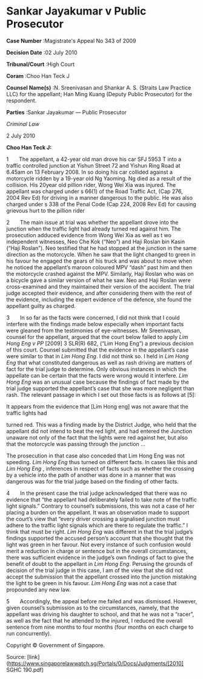 # Sankar Jayakumar v Public Prosecutor 



**Case Number** :Magistrate's Appeal No 343 of 2009 

**Decision Date** :02 July 2010 

**Tribunal/Court** :High Court 

**Coram** :Choo Han Teck J 

**Counsel Name(s)** :N. Sreenivasan and Shankar A. S. (Straits Law Practice LLC) for the appellant; Han Ming Kuang (Deputy Public Prosecutor) for the respondent. 

**Parties** :Sankar Jayakumar — Public Prosecutor 

_Criminal Law_ 

2 July 2010 

**Choo Han Teck J:** 

1       The appellant, a 42-year old man drove his car SFJ 5953 T into a traffic controlled junction at Yishun Street 72 and Yishun Ring Road at 6.45am on 13 February 2008. In so doing his car collided against a motorcycle ridden by a 19-year old Ng Yaoming. Ng died as a result of the collision. His 20year old pillion rider, Wong Wei Xia was injured. The appellant was charged under s 66(1) of the Road Traffic Act, (Cap 276, 2004 Rev Ed) for driving in a manner dangerous to the public. He was also charged under s 338 of the Penal Code (Cap 224, 2008 Rev Ed) for causing grievous hurt to the pillion rider 

2       The main issue at trial was whether the appellant drove into the junction when the traffic light had already turned red against him. The prosecution adduced evidence from Wong Wei Xia as well as t wo independent witnesses, Neo Che Kok (“Neo”) and Haji Roslan bin Kasin (“Haji Roslan”). Neo testified that he had stopped at the junction in the same direction as the motorcycle. When he saw that the light changed to green in his favour he engaged the gears of his truck and was about to move when he noticed the appellant’s maroon coloured MPV “dash” past him and then the motorcycle crashed against the MPV. Similarly, Haji Roslan who was on a bicycle gave a similar version of what he saw. Neo and Haji Roslan were cross-examined and they maintained their version of the accident. The trial judge accepted their evidence, and after considering them with the rest of the evidence, including the expert evidence of the defence, she found the appellant guilty as charged. 

3       In so far as the facts were concerned, I did not think that I could interfere with the findings made below especially when important facts were gleaned from the testimonies of eye-witnesses. Mr Sreenivasan, counsel for the appellant, argued that the court below failed to apply _Lim Hong Eng v PP_ <span class="citation">[2009] 3 SLR(R) 682</span>, (“Lim Hong Eng”) a previous decision of this court. Counsel submitted that the evidence in the appellant’s case were similar to that in _Lim Hong Eng_. I did not think so. I held in _Lim Hong Eng_ that what constituted dangerous as well as rash driving are matters of fact for the trial judge to determine. Only obvious instances in which the appellate can be certain that the facts were wrong would it interfere. _Lim Hong Eng_ was an unusual case because the findings of fact made by the trial judge supported the appellant’s case that she was more negligent than rash. The relevant passage in which I set out those facts is as follows at [5]: 

 It appears from the evidence that [Lim Hong eng] was not aware that the traffic lights had 


 turned red. This was a finding made by the District Judge, who held that the appellant did not intend to beat the red light, and had entered the Junction unaware not only of the fact that the lights were red against her, but also that the motorcycle was passing through the junction ... 

The prosecution in that case also conceded that Lim Hong Eng was not speeding. _Lim Hong Eng_ thus turned on different facts. In cases like this and _Lim Hong Eng_ , inferences in respect of facts such as whether the crossing by a vehicle into the path of another was done in a manner that was dangerous was for the trial judge based on the finding of other facts. 

4       In the present case the trial judge acknowledged that there was no evidence that “the appellant had deliberately failed to take note of the traffic light signals.” Contrary to counsel’s submissions, this was not a case of her placing a burden on the appellant. It was an observation made to support the court’s view that “every driver crossing a signalised junction must adhere to the traffic light signals which are there to regulate the traffic.” I think that must be right. _Lim Hong Eng_ was different in that the trial judge’s findings supported the accused person’s account that she thought that the light was green in her favour. Not every instance of such confusion would merit a reduction in charge or sentence but in the overall circumstances, there was sufficient evidence in the judge’s own findings of fact to give the benefit of doubt to the appellant in _Lim Hong Eng_. Perusing the grounds of decision of the trial judge in this case, I am of the view that she did not accept the submission that the appellant crossed into the junction mistaking the light to be green in his favour. _Lim Hong Eng_ was not a case that propounded any new law. 

5       Accordingly, the appeal before me failed and was dismissed. However, given counsel’s submission as to the circumstances, namely, that the appellant was driving his daughter to school, and that he was not a “racer”, as well as the fact that he attended to the injured, I reduced the overall sentence from nine months to four months (four months on each charge to run concurrently). 

 Copyright © Government of Singapore. 


Source: [link](https://www.singaporelawwatch.sg/Portals/0/Docs/Judgments/[2010] SGHC 190.pdf)
